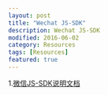 ```yaml
---
layout: post
title: "Wechat JS-SDK"
description: Wechat JS-SDK
modified: 2016-06-02
category: Resources
tags: [Resources]
featured: true
---
```


1.[微信JS-SDK说明文档](http://mp.weixin.qq.com/wiki/7/aaa137b55fb2e0456bf8dd9148dd613f.html)
